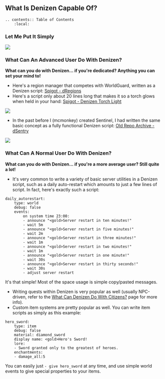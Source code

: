 What Is Denizen Capable Of?
---------------------------

```eval_rst
.. contents:: Table of Contents
    :local:
```

### Let Me Put It Simply

![](https://i.alexgoodwin.media/i/denizen_guide/651094.gif)

### What Can An Advanced User Do With Denizen?

**What can you do with Denizen... if you're dedicated? Anything you can set your mind to!**
- Here's a region manager that competes with WorldGuard, written as a Denizen script: [Spigot - dRegions](https://www.spigotmc.org/resources/denizen-dregions.26864/)
- Here's a script only about 20 lines long that makes it so a torch glows when held in your hand: [Spigot - Denizen Torch Light](https://www.spigotmc.org/resources/denizen-torch-light.26855/)

![](https://i.alexgoodwin.media/i/denizen_guide/fd8448.png)

- In the past before I (mcmonkey) created Sentinel, I had written the same basic concept as a fully functional Denizen script: [Old Repo Archive - dSentry](https://one.denizenscript.com/denizen/repo/entry/0)

![](https://i.alexgoodwin.media/i/denizen_guide/883aea.png)

### What Can A Normal User Do With Denizen?

**What can you do with Denizen... if you're a more average user? Still quite a lot!**
- It's very common to write a variety of basic server utilities in a Denizen script, such as a daily auto-restart which amounts to just a few lines of script. In fact, here's exactly such a script:
```dscript_green
daily_autorestart:
    type: world
    debug: false
    events:
        on system time 23:00:
        - announce "<gold>Server restart in ten minutes!"
        - wait 5m
        - announce "<gold>Server restart in five minutes!"
        - wait 2m
        - announce "<gold>Server restart in three minutes!"
        - wait 1m
        - announce "<gold>Server restart in two minutes!"
        - wait 1m
        - announce "<gold>Server restart in one minute!"
        - wait 30s
        - announce "<gold>Server restart in thirty seconds!"
        - wait 30s
        - adjust server restart
```
It's that simple! Most of the space usage is simple copy/pasted messages.
- Writing quests within Denizen is very popular as well (usually NPC-driven, refer to the [What Can Denizen Do With Citizens?](/guides/background/denizen-citizens) page for more info).
- Custom item systems are pretty popular as well. You can write item scripts as simply as this example:
```dscript_green
hero_sword:
    type: item
    debug: false
    material: diamond_sword
    display name: <gold>Hero's Sword!
    lore:
    - Sword granted only to the greatest of heroes.
    enchantments:
    - damage_all:5
```
You can easily just `- give hero_sword` at any time, and use simple world events to give special properties to your items.
